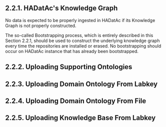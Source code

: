 ## 2.2.1. HADatAc's Knowledge Graph

No data is expected to be properly ingested in HADatAc if its Knowledge Graph is not properly constructed.

The so-called Bootstrapping process, which is entirely described in this Section 2.2.1, should be used to construct the underlying knowledge graph every time the repositories are installed or erased. No bootstrapping should occur on HADatAc instance that has already been bootstrapped. 
 
## 2.2.2. Uploading Supporting Ontologies

## 2.2.3. Uploading Domain Ontology From Labkey

## 2.2.4. Uploading Domain Ontology From File

## 2.2.5. Uploading Knowledge Base From Labkey